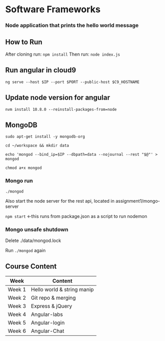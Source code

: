 # Software Frameworks
### Node application that prints the hello world message

## How to Run
After cloning run: `npm install`
Then run: `node index.js`

## Run angular in cloud9
`ng serve --host $IP --port $PORT --public-host $C9_HOSTNAME`

## Update node version for angular
`nvm install 10.8.0 --reinstall-packages-from=node`

## MongoDB
`sudo apt-get install -y mongodb-org`

`cd ~/workspace && mkdir data`

`echo 'mongod --bind_ip=$IP --dbpath=data --nojournal --rest "$@"' > mongod`

`chmod a+x mongod`

### Mongo run
`./mongod`

Also start the node server for the rest api, located in assignment1/mongo-server

`npm start` <-this runs from package.json as a script to run nodemon

### Mongo unsafe shutdown
Delete ./data/mongod.lock

Run `./mongod` again


## Course Content

|  Week          |Content                        |
|----------------|-------------------------------|
|Week 1          |Hello world & string manip     |
|Week 2          |Git repo & merging             |
|Week 3          |Express & jQuery               |
|Week 4          |Angular-labs                   |
|Week 5          |Angular-login                  |
|Week 6          |Angular-Chat                   |
